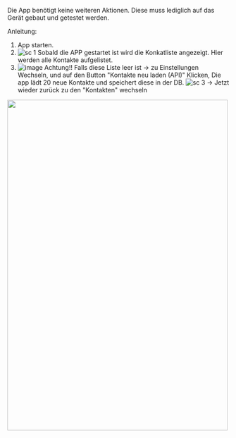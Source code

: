 Die App benötigt keine weiteren Aktionen. Diese muss lediglich auf das Gerät gebaut und getestet werden.

Anleitung:
1. App starten.
2. ![sc 1](https://github.com/user-attachments/assets/e53da455-2601-47bf-a796-4be757a9bb1d)
Sobald die APP gestartet ist wird die Konkatliste angezeigt. Hier werden alle Kontakte aufgelistet.
3. ![image](https://github.com/user-attachments/assets/a5f743d2-24e4-4cea-a7e3-d4a1d3966e91)
Achtung!! Falls diese Liste leer ist
-> zu Einstellungen Wechseln, und auf den Button "Kontakte neu laden (API)" Klicken, Die app lädt 20 neue Kontakte und speichert diese in der DB. 
![sc 3](https://github.com/user-attachments/assets/cdc9510f-b7be-40c4-a583-da0a27656662)
-> Jetzt wieder zurück zu den "Kontakten" wechseln
<img src="https://github.com/user-attachments/assets/730faa65-95ff-4a58-ab72-47dcd9037f4f" width="500" height="750">

